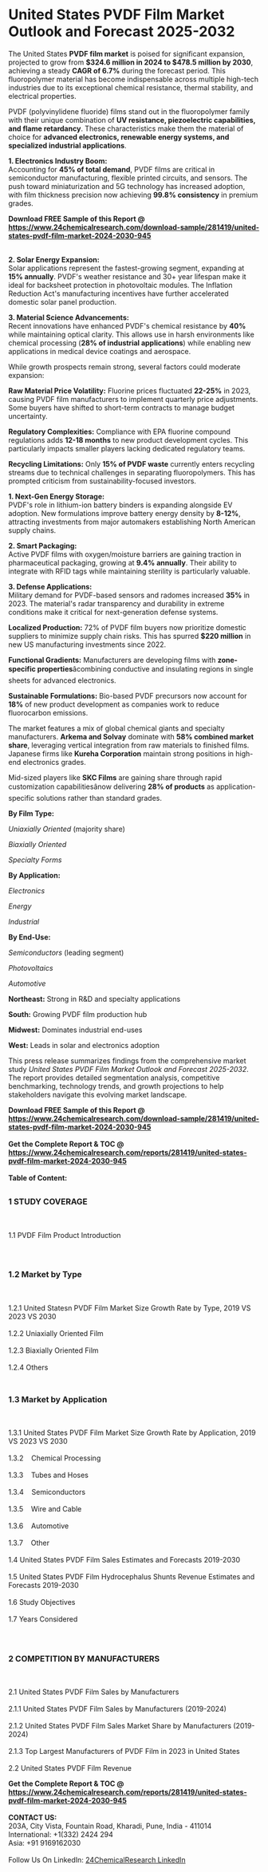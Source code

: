 <h1>United States PVDF Film Market Outlook and Forecast 2025-2032</h1><p>The United States <strong>PVDF film market</strong> is poised for significant expansion, projected to grow from <strong>$324.6 million in 2024 to $478.5 million by 2030</strong>, achieving a steady <strong>CAGR of 6.7%</strong> during the forecast period. This fluoropolymer material has become indispensable across multiple high-tech industries due to its exceptional chemical resistance, thermal stability, and electrical properties.</p><p>PVDF (polyvinylidene fluoride) films stand out in the fluoropolymer family with their unique combination of <strong>UV resistance, piezoelectric capabilities, and flame retardancy</strong>. These characteristics make them the material of choice for <strong>advanced electronics, renewable energy systems, and specialized industrial applications</strong>.

</p><p><strong>1. Electronics Industry Boom:</strong><br>
Accounting for <strong>45% of total demand</strong>, PVDF films are critical in semiconductor manufacturing, flexible printed circuits, and sensors. The push toward miniaturization and 5G technology has increased adoption, with film thickness precision now achieving <strong>99.8% consistency</strong> in premium grades.</p><div><b>Download FREE Sample of this Report @ 
            <a href="https://www.24chemicalresearch.com/download-sample/281419/united-states-pvdf-film-market-2024-2030-945">
            https://www.24chemicalresearch.com/download-sample/281419/united-states-pvdf-film-market-2024-2030-945</a></b></div><br><p><strong>2. Solar Energy Expansion:</strong><br>
Solar applications represent the fastest-growing segment, expanding at <strong>15% annually</strong>. PVDF's weather resistance and 30+ year lifespan make it ideal for backsheet protection in photovoltaic modules. The Inflation Reduction Act's manufacturing incentives have further accelerated domestic solar panel production.</p><p><strong>3. Material Science Advancements:</strong><br>
Recent innovations have enhanced PVDF's chemical resistance by <strong>40%</strong> while maintaining optical clarity. This allows use in harsh environments like chemical processing (<strong>28% of industrial applications</strong>) while enabling new applications in medical device coatings and aerospace.</p><p>While growth prospects remain strong, several factors could moderate expansion:</p><p><strong>Raw Material Price Volatility:</strong> Fluorine prices fluctuated <strong>22-25%</strong> in 2023, causing PVDF film manufacturers to implement quarterly price adjustments. Some buyers have shifted to short-term contracts to manage budget uncertainty.</p><p><strong>Regulatory Complexities:</strong> Compliance with EPA fluorine compound regulations adds <strong>12-18 months</strong> to new product development cycles. This particularly impacts smaller players lacking dedicated regulatory teams.</p><p><strong>Recycling Limitations:</strong> Only <strong>15% of PVDF waste</strong> currently enters recycling streams due to technical challenges in separating fluoropolymers. This has prompted criticism from sustainability-focused investors.</p><p><strong>1. Next-Gen Energy Storage:</strong><br>
PVDF's role in lithium-ion battery binders is expanding alongside EV adoption. New formulations improve battery energy density by <strong>8-12%</strong>, attracting investments from major automakers establishing North American supply chains.</p><p><strong>2. Smart Packaging:</strong><br>
Active PVDF films with oxygen/moisture barriers are gaining traction in pharmaceutical packaging, growing at <strong>9.4% annually</strong>. Their ability to integrate with RFID tags while maintaining sterility is particularly valuable.</p><p><strong>3. Defense Applications:</strong><br>
Military demand for PVDF-based sensors and radomes increased <strong>35%</strong> in 2023. The material's radar transparency and durability in extreme conditions make it critical for next-generation defense systems.</p><p><strong>Localized Production:</strong> 72% of PVDF film buyers now prioritize domestic suppliers to minimize supply chain risks. This has spurred <strong>$220 million</strong> in new US manufacturing investments since 2022.</p><p><strong>Functional Gradients:</strong> Manufacturers are developing films with <strong>zone-specific properties</strong>âcombining conductive and insulating regions in single sheets for advanced electronics.</p><p><strong>Sustainable Formulations:</strong> Bio-based PVDF precursors now account for <strong>18%</strong> of new product development as companies work to reduce fluorocarbon emissions.</p><p>The market features a mix of global chemical giants and specialty manufacturers. <strong>Arkema and Solvay</strong> dominate with <strong>58% combined market share</strong>, leveraging vertical integration from raw materials to finished films. Japanese firms like <strong>Kureha Corporation</strong> maintain strong positions in high-end electronics grades.</p><p>Mid-sized players like <strong>SKC Films</strong> are gaining share through rapid customization capabilitiesânow delivering <strong>28% of products</strong> as application-specific solutions rather than standard grades.</p><p><strong>By Film Type:</strong></p><p><em>Uniaxially Oriented</em> (majority share)</p><p><em>Biaxially Oriented</em></p><p><em>Specialty Forms</em></p><p><strong>By Application:</strong></p><p><em>Electronics</em></p><p><em>Energy</em></p><p><em>Industrial</em></p><p><strong>By End-Use:</strong></p><p><em>Semiconductors</em> (leading segment)</p><p><em>Photovoltaics</em></p><p><em>Automotive</em></p><p><strong>Northeast:</strong> Strong in R&amp;D and specialty applications</p><p><strong>South:</strong> Growing PVDF film production hub</p><p><strong>Midwest:</strong> Dominates industrial end-uses</p><p><strong>West:</strong> Leads in solar and electronics adoption</p><p>This press release summarizes findings from the comprehensive market study <em>United States PVDF Film Market Outlook and Forecast 2025-2032</em>. The report provides detailed segmentation analysis, competitive benchmarking, technology trends, and growth projections to help stakeholders navigate this evolving market landscape.</p><div><b>Download FREE Sample of this Report @ 
            <a href="https://www.24chemicalresearch.com/download-sample/281419/united-states-pvdf-film-market-2024-2030-945">
            https://www.24chemicalresearch.com/download-sample/281419/united-states-pvdf-film-market-2024-2030-945</a></b></div><br><div><b>Get the Complete Report & TOC @ 
            <a href="https://www.24chemicalresearch.com/reports/281419/united-states-pvdf-film-market-2024-2030-945">
            https://www.24chemicalresearch.com/reports/281419/united-states-pvdf-film-market-2024-2030-945</a></b></div><br>
            <b>Table of Content:</b><p><h2><span style="font-size:16px"><strong>1 STUDY COVERAGE</strong></span></h2><br />
<p>1.1 PVDF Film Product Introduction</p><br />
<h2><span style="font-size:16px"><strong>1.2 Market by Type</strong></span></h2><br />
<p>1.2.1 United Statesn PVDF Film Market Size Growth Rate by Type, 2019 VS 2023 VS 2030<br /><br />
1.2.2 Uniaxially Oriented Film&nbsp;&nbsp; &nbsp;<br /><br />
1.2.3 Biaxially Oriented Film<br /><br />
1.2.4 Others<br /><br />
<h2><span style="font-size:16px"><strong>1.3 Market by Application</strong></span></h2><br />
<p>1.3.1 United States PVDF Film Market Size Growth Rate by Application, 2019 VS 2023 VS 2030<br /><br />
1.3.2&nbsp;&nbsp; &nbsp;Chemical Processing<br /><br />
1.3.3&nbsp;&nbsp; &nbsp;Tubes and Hoses<br /><br />
1.3.4&nbsp;&nbsp; &nbsp;Semiconductors<br /><br />
1.3.5&nbsp;&nbsp; &nbsp;Wire and Cable<br /><br />
1.3.6&nbsp;&nbsp; &nbsp;Automotive<br /><br />
1.3.7&nbsp;&nbsp; &nbsp;Other<br /><br />
1.4 United States PVDF Film Sales Estimates and Forecasts 2019-2030<br /><br />
1.5 United States PVDF Film Hydrocephalus Shunts Revenue Estimates and Forecasts 2019-2030<br /><br />
1.6 Study Objectives<br /><br />
1.7 Years Considered</p><br />
<h2><span style="font-size:16px"><strong>2 COMPETITION BY MANUFACTURERS</strong></span></h2><br />
<p>2.1 United States PVDF Film Sales by Manufacturers<br /><br />
2.1.1 United States PVDF Film Sales by Manufacturers (2019-2024)<br /><br />
2.1.2 United States PVDF Film Sales Market Share by Manufacturers (2019-2024)<br /><br />
2.1.3 Top Largest Manufacturers of PVDF Film in 2023 in United States<br /><br />
2.2 United States PVDF Film Revenue</p><div><b>Get the Complete Report & TOC @ 
            <a href="https://www.24chemicalresearch.com/reports/281419/united-states-pvdf-film-market-2024-2030-945">
            https://www.24chemicalresearch.com/reports/281419/united-states-pvdf-film-market-2024-2030-945</a></b></div><br><b>CONTACT US:</b><br>
            203A, City Vista, Fountain Road, Kharadi, Pune, India - 411014<br>
            International: +1(332) 2424 294<br>
            Asia: +91 9169162030 <br><br>
            Follow Us On LinkedIn: <a href="https://www.linkedin.com/company/24chemicalresearch/">24ChemicalResearch LinkedIn</a>